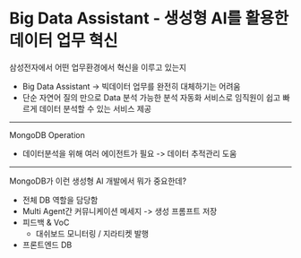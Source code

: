 # Big Data Assistant - 생성형 AI를 활용한 데이터 업무 혁신

삼성전자에서 어떤 업무환경에서 혁신을 이루고 있는지
* Big Data Assistant -> 빅데이터 업무를 완전히 대체하기는 어려움
* 단순 자연어 질의 만으로 Data 분석 가능한 분석 자동화 서비스로 임직원이 쉽고 빠르게 데이터 분석할 수 있는 서비스 제공

----

MongoDB Operation
* 데이터분석을 위해 여러 에이전트가 필요 -> 데이터 추적관리 도움

----
MongoDB가 이런 생성형 AI 개발에서 뭐가 중요한데?
* 전체 DB 역할을 담당함
* Multi Agent간 커뮤니케이션 메세지 -> 생성 프롬프트 저장
* 피드백 & VoC
  * 대쉬보드 모니터링 / 지라티켓 발행
* 프론트엔드 DB
